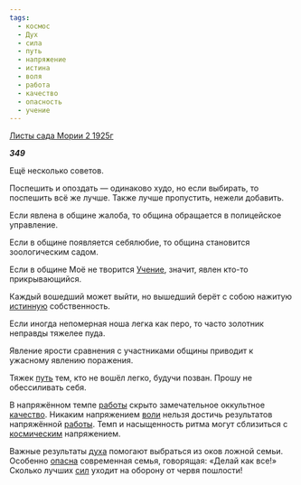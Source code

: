 ```yaml
---
tags:
  - космос
  - Дух
  - сила
  - путь
  - напряжение
  - истина
  - воля
  - работа
  - качество
  - опасность
  - учение
---
```

[Листы сада Мории 2 1925г](https://127.0.0.1:4002/agni/1925)

___349___

Ещё несколько советов.   

Поспешить и опоздать — одинаково худо, но если выбирать, то поспешить всё же лучше. Также лучше пропустить, нежели добавить.   

Если явлена в общине жалоба, то община обращается в полицейское управление.   

Если в общине появляется себялюбие, то община становится зоологическим садом.   

Если в общине Моё не творится [Учение](../../../tags/#учение), значит, явлен кто-то прикрывающийся.   

Каждый вошедший может выйти, но вышедший берёт с собою нажитую [истинную](../../../tags/#истина) собственность.   

Если иногда непомерная ноша легка как перо, то часто золотник неправды тяжелее пуда.   

Явление ярости сравнения с участниками общины приводит к ужасному явлению поражения.   

Тяжек [путь](../../../tags/#путь) тем, кто не вошёл легко, будучи позван. Прошу не обессиливать себя.   

В напряжённом темпе [работы](../../../tags/#работа) скрыто замечательное оккультное [качество](../../../tags/#качество). Никаким напряжением [воли](../../../tags/#воля) нельзя достичь результатов напряжённой [работы](../../../tags/#работа). Темп и насыщенность ритма могут сблизиться с [космическим](../../../tags/#космос) напряжением.   

Важные результаты [духа](../../../tags/#Дух) помогают выбраться из оков ложной семьи. Особенно [опасна](../../../tags/#опасность) современная семья, говорящая: «Делай как все!» Сколько лучших [сил](../../../tags/#сила) уходит на оборону от червя пошлости!   

